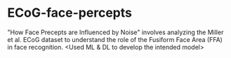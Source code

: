 # ECoG-face-percepts
"How Face Precepts are Influenced by Noise" involves analyzing the Miller et al. ECoG dataset to understand the role of the Fusiform Face Area (FFA) in face recognition. <Used ML & DL to develop the intended model>
